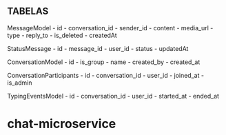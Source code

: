 ## TABELAS



MessageModel
    - id 
    - conversation_id
    - sender_id
    - content
    - media_url
    - type
    - reply_to
    - is_deleted
    - createdAt

StatusMessage
    - id 
    - message_id 
    - user_id 
    - status
    - updatedAt

ConversationModel
    - id 
    - is_group
    - name
    - created_by
    - created_at

ConversationParticipants
    - id 
    - conversation_id
    - user_id
    - joined_at
    - is_admin

TypingEventsModel
    - id 
    - conversation_id 
    - user_id 
    - started_at
    - ended_at


# chat-microservice
